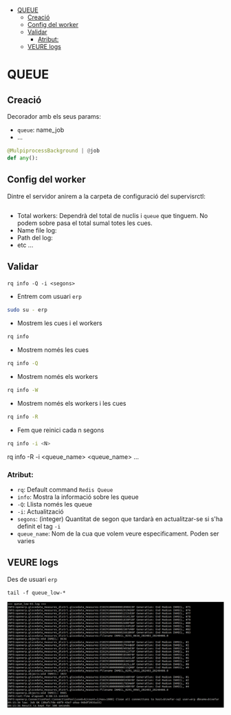 <!-- TOC INICIO -->
- [QUEUE](#queue)
  - [Creació](#creació)
  - [Config del worker](#config-del-worker)
  - [Validar](#validar)
    - [Atribut:](#atribut)
  - [VEURE logs](#veure-logs)
<!-- TOC FIN -->

# QUEUE

## Creació

Decorador amb els seus params:
  * `queue`: name_job
  * ...
```python
@MulpiprocessBackground | @job
def any():
```

## Config del worker

Dintre el servidor anirem a la carpeta de configuració del supervisrctl:
```bash

```

* Total workers: Dependrà del total de nuclis i `queue` que tinguem. No podem sobre pasa el total sumal totes les cues. 
* Name file log:
* Path del log: 
* etc ...


## Validar

`rq info -Q -i <segons>`

* Entrem com usuari `erp`
```bash
sudo su - erp
```

* Mostrem les cues i el workers
```bash
rq info
```

* Mostrem només les cues
```bash
rq info -Q 
```

* Mostrem només els workers
```bash
rq info -W
```

* Mostrem només els workers i les cues
```bash
rq info -R
```

* Fem que reinici cada n segons
```bash
rq info -i <N> 
```

rq info -R -i <N> <queue_name> <queue_name> ...

### Atribut:

* `rq`: Default command `Redis Queue`
* `info`: Mostra la informació sobre les queue
* `-Q`: Llista només les queue
* `-i`: Actualització
* `segons`: (integer) Quantitat de segon que tardarà en actualitzar-se si s'ha definit el tag `-i`
* `queue_name`: Nom de la cua que volem veure especificament. Poden ser varies


## VEURE logs

Des de usuari `erp`

```
tail -f queue_low-*
```

![Queue low log.png](../footage/queue_low_log.png)